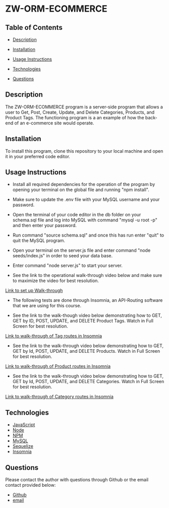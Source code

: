 # ZW-ORM-ECOMMERCE

## **Table of Contents**

* [Description](#description)

* [Installation](#installation)

* [Usage Instructions](#usage)

* [Technologies](#technologies)

* [Questions](#questions)

## **Description**

The ZW-ORM-ECOMMERCE program is a server-side program that allows a user to Get, Post, Create, Update, and Delete Categories, Products, and Product Tags. The functioning program is a an example of how the back-end of an e-commerce site would operate.

## **Installation**

To install this program, clone this repository to your local machine and open it in your preferred code editor.


## **Usage Instructions**

* Install all required dependencies for the operation of the program by opening your terminal on the global file and running "npm install".

* Make sure to update the .env file with your MySQL username and your password.

* Open the terminal of your code editor in the db folder on your schema.sql file and log into MySQL with command "mysql -u root -p" and then enter your password. 

* Run command "source schema.sql" and once this has run enter "quit" to quit the MySQL program. 

* Open your terminal on the server.js file and enter command "node seeds/index.js" in order to seed your data base.

* Enter command "node server.js" to start your server.

* See the link to the  operational walk-through video below and make sure to maximize the video for best resolution.

[Link to set up Walk-through](https://youtu.be/wORK2VeZNus)

* The following tests are done through Insomnia, an API-Routing software that we are using for this course.

* See the link to the walk-though video below demonstrating how to GET, GET by ID, POST, UPDATE, and DELETE Product Tags. Watch in Full Screen for best resolution.

[Link to walk-through of Tag routes in Insomnia](https://youtu.be/x9txMTLON5s)

* See the link to the walk-through video below demonstrating how to GET, GET by Id, POST, UPDATE, and DELETE Products. Watch in Full Screen for best resolution.

[Link to walk-through of Product routes in Insomnia](https://youtu.be/zDRrWs8cWNw)

* See the link to the walk-through video below demonstrating how to GET, GET by Id, POST, UPDATE, and DELETE Categories. Watch in Full Screen for best resolution.

[Link to walk-through of Category routes in Insomnia](https://youtu.be/TtzoNxl6haA)


## **Technologies**

* [JavaScript](https://www.javascript.com/) 
* [Node](https://nodejs.org/en/) 
* [NPM](https://www.npmjs.com/) 
* [MySQL](https://dev.mysql.com/doc/) 
* [Sequelize](https://www.npmjs.com/package/sequelize) 
* [Insomnia](https://insomnia.rest/)

## **Questions**

Please contact the author with questions through Github or the email contact provided below:

* [Github](https://www.github.com/ZacharyWarnes)
* [email](mailto:zacharywarnes@gmail.com)

